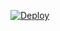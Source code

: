 [![Deploy](https://www.herokucdn.com/deploy/button.svg)](https://heroku.com/deploy?template=https://github.com/OrestisStefanou/dashProject)
